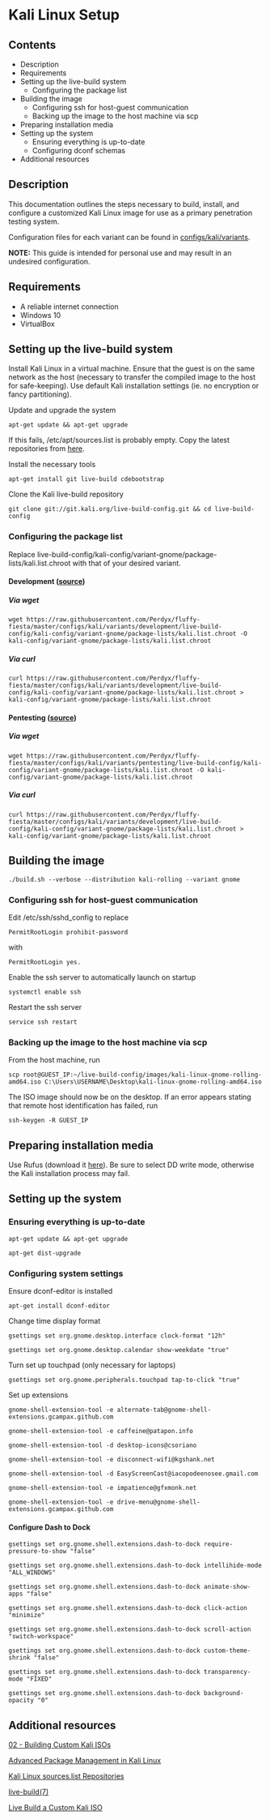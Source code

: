 # Kali Linux Setup

## Contents

- Description
- Requirements
- Setting up the live-build system
  - Configuring the package list
- Building the image
  - Configuring ssh for host-guest communication
  - Backing up the image to the host machine via scp
- Preparing installation media
- Setting up the system
  - Ensuring everything is up-to-date
  - Configuring dconf schemas
- Additional resources

## Description

This documentation outlines the steps necessary to build, install, and configure a customized Kali Linux image for use as a primary penetration testing system.

Configuration files for each variant can be found in [configs/kali/variants](https://github.com/Perdyx/fluffy-fiesta/tree/master/configs/kali/variants).

**NOTE:** This guide is intended for personal use and may result in an undesired configuration.

## Requirements

- A reliable internet connection
- Windows 10
- VirtualBox

## Setting up the live-build system

Install Kali Linux in a virtual machine. Ensure that the guest is on the same network as the host (necessary to transfer the compiled image to the host for safe-keeping). Use default Kali installation settings (ie. no encryption or fancy partitioning).

Update and upgrade the system

`apt-get update && apt-get upgrade`

If this fails, /etc/apt/sources.list is probably empty. Copy the latest repositories from [here](https://docs.kali.org/general-use/kali-linux-sources-list-repositories).

Install the necessary tools

`apt-get install git live-build cdebootstrap`

Clone the Kali live-build repository

`git clone git://git.kali.org/live-build-config.git && cd live-build-config`

### Configuring the package list

Replace live-build-config/kali-config/variant-gnome/package-lists/kali.list.chroot with that of your desired variant.

#### Development ([source](https://github.com/Perdyx/fluffy-fiesta/blob/master/configs/kali/variants/development/live-build-config/kali-config/variant-gnome/package-lists/kali.list.chroot))

##### Via wget

`wget https://raw.githubusercontent.com/Perdyx/fluffy-fiesta/master/configs/kali/variants/development/live-build-config/kali-config/variant-gnome/package-lists/kali.list.chroot -O kali-config/variant-gnome/package-lists/kali.list.chroot`

##### Via curl

`curl https://raw.githubusercontent.com/Perdyx/fluffy-fiesta/master/configs/kali/variants/development/live-build-config/kali-config/variant-gnome/package-lists/kali.list.chroot > kali-config/variant-gnome/package-lists/kali.list.chroot`

#### Pentesting ([source](https://github.com/Perdyx/fluffy-fiesta/blob/master/configs/kali/variants/pentesting/live-build-config/kali-config/variant-gnome/package-lists/kali.list.chroot))

##### Via wget

`wget https://raw.githubusercontent.com/Perdyx/fluffy-fiesta/master/configs/kali/variants/pentesting/live-build-config/kali-config/variant-gnome/package-lists/kali.list.chroot -O kali-config/variant-gnome/package-lists/kali.list.chroot`

##### Via curl

`curl https://raw.githubusercontent.com/Perdyx/fluffy-fiesta/master/configs/kali/variants/development/live-build-config/kali-config/variant-gnome/package-lists/kali.list.chroot > kali-config/variant-gnome/package-lists/kali.list.chroot`

## Building the image

`./build.sh --verbose --distribution kali-rolling --variant gnome`

### Configuring ssh for host-guest communication

Edit /etc/ssh/sshd_config to replace

`PermitRootLogin prohibit-password`

with

`PermitRootLogin yes.`

Enable the ssh server to automatically launch on startup

`systemctl enable ssh`

Restart the ssh server

`service ssh restart`

### Backing up the image to the host machine via scp

From the host machine, run

`scp root@GUEST_IP:~/live-build-config/images/kali-linux-gnome-rolling-amd64.iso C:\Users\USERNAME\Desktop\kali-linux-gnome-rolling-amd64.iso`

The ISO image should now be on the desktop. If an error appears stating that remote host identification has failed, run

`ssh-keygen -R GUEST_IP`

## Preparing installation media

Use Rufus (download it [here](https://rufus.ie/)). Be sure to select DD write mode, otherwise the Kali installation process may fail.

## Setting up the system

### Ensuring everything is up-to-date

`apt-get update && apt-get upgrade`

`apt-get dist-upgrade`

### Configuring system settings

Ensure dconf-editor is installed

`apt-get install dconf-editor`

Change time display format

`gsettings set org.gnome.desktop.interface clock-format "12h"`

`gsettings set org.gnome.desktop.calendar show-weekdate "true"`

Turn set up touchpad (only necessary for laptops)

`gsettings set org.gnome.peripherals.touchpad tap-to-click "true"`

Set up extensions

`gnome-shell-extension-tool -e alternate-tab@gnome-shell-extensions.gcampax.github.com`

`gnome-shell-extension-tool -e caffeine@patapon.info`

`gnome-shell-extension-tool -d desktop-icons@csoriano`

`gnome-shell-extension-tool -e disconnect-wifi@kgshank.net`

`gnome-shell-extension-tool -d EasyScreenCast@iacopodeenosee.gmail.com`

`gnome-shell-extension-tool -e impatience@gfxmonk.net`

`gnome-shell-extension-tool -e drive-menu@gnome-shell-extensions.gcampax.github.com`

#### Configure Dash to Dock

`gsettings set org.gnome.shell.extensions.dash-to-dock require-pressure-to-show "false"`

`gsettings set org.gnome.shell.extensions.dash-to-dock intellihide-mode "ALL_WINDOWS"`

`gsettings set org.gnome.shell.extensions.dash-to-dock animate-show-apps "false"`

`gsettings set org.gnome.shell.extensions.dash-to-dock click-action "minimize"`

`gsettings set org.gnome.shell.extensions.dash-to-dock scroll-action "switch-workspace"`

`gsettings set org.gnome.shell.extensions.dash-to-dock custom-theme-shrink "false"`

`gsettings set org.gnome.shell.extensions.dash-to-dock transparency-mode "FIXED"`

`gsettings set org.gnome.shell.extensions.dash-to-dock background-opacity "0"`

## Additional resources

[02 - Building Custom Kali ISOs](https://docs.kali.org/kali-dojo/02-mastering-live-build)

[Advanced Package Management in Kali Linux](https://www.kali.org/tutorials/advanced-package-management-in-kali-linux/)

[Kali Linux sources.list Repositories](https://docs.kali.org/general-use/kali-linux-sources-list-repositories)

[live-build(7)](https://manpages.debian.org/testing/live-build/live-build.7.en.html)

[Live Build a Custom Kali ISO](https://docs.kali.org/development/live-build-a-custom-kali-iso)
